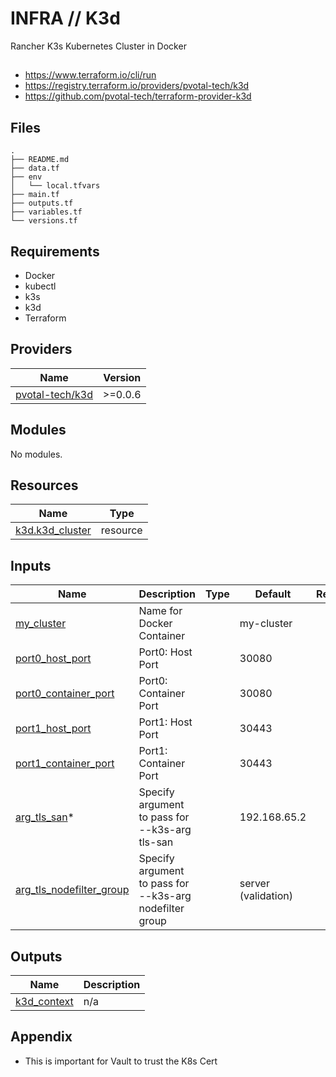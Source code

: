 # INFRA // K3d
Rancher K3s Kubernetes Cluster in Docker

##

- https://www.terraform.io/cli/run
- https://registry.terraform.io/providers/pvotal-tech/k3d
- https://github.com/pvotal-tech/terraform-provider-k3d

## Files

```
.
├── README.md
├── data.tf
├── env
│   └── local.tfvars
├── main.tf
├── outputs.tf
├── variables.tf
└── versions.tf
```

## Requirements

- Docker
- kubectl
- k3s
- k3d
- Terraform

## Providers

| Name | Version |
|------|---------|
| <a name="k3d"></a> [pvotal-tech/k3d](https://registry.terraform.io/providers/pvotal-tech/k3d) | >=0.0.6|

## Modules

No modules.

## Resources

| Name | Type |
|------|------|
| [k3d.k3d_cluster](https://registry.terraform.io/providers/pvotal-tech/k3d/latest/docs/resources/cluster) | resource |

## Inputs

| Name | Description | Type | Default | Required |
|------|-------------|------|---------|:--------:|
| <a name="my_cluster"></a> [my_cluster](#) | Name for Docker Container |  | my-cluster | no |
| <a name="port0_host_port"></a> [port0_host_port](#) | Port0: Host Port |  | 30080 | no |
| <a name="port0_container_port"></a> [port0_container_port](#) | Port0: Container Port |  | 30080 | no |
| <a name="port1_host_port"></a> [port1_host_port](#) | Port1: Host Port |  | 30443 | no |
| <a name="port1_container_port"></a> [port1_container_port](#) | Port1: Container Port |  | 30443 | no |
| <a name="arg_tls_san"></a> [arg_tls_san](#)* | Specify argument to pass for --k3s-arg tls-san |  | 192.168.65.2 | yes |
| <a name="arg_tls_nodefilter_group"></a> [arg_tls_nodefilter_group](#) | Specify argument to pass for --k3s-arg nodefilter group |  | server (validation) | no |

## Outputs

| Name | Description |
|------|-------------|
| <a name="k3d_context"></a> [k3d_context](#) | n/a |

## Appendix

* This is important for Vault to trust the K8s Cert